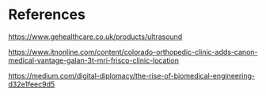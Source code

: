 # References



https://www.gehealthcare.co.uk/products/ultrasound

https://www.itnonline.com/content/colorado-orthopedic-clinic-adds-canon-medical-vantage-galan-3t-mri-frisco-clinic-location

https://medium.com/digital-diplomacy/the-rise-of-biomedical-engineering-d32e1feec9d5
